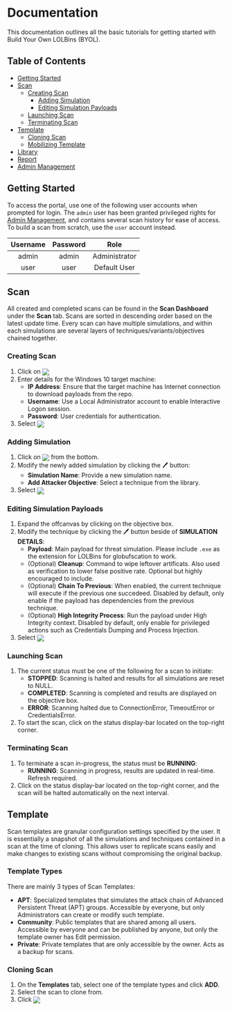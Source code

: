 # Documentation
This documentation outlines all the basic tutorials for getting started with Build Your Own LOLBins (BYOL).

## Table of Contents
- [Getting Started](#Getting-Started)
- [Scan](#Scan)
    - [Creating Scan](#Creating-Scan)
        + [Adding Simulation](#Adding-Simulation)
        + [Editing Simulation Payloads](#Editing-Simulation-Payloads)
    + [Launching Scan](#Launching-Scan)
    + [Terminating Scan](#Terminating-Scan)
- [Template](#Template)
    - [Cloning Scan](#Cloning-Scan)
    - [Mobilizing Template](#Mobilizing-Template)
- [Library](#Library)
- [Report](#Report)
- [Admin Management](#Admin-Management)

## Getting Started
To access the portal, use one of the following user accounts when prompted for login. The `admin` user has been granted privileged rights for [Admin Management](#Admin%20Management), and contains several scan history for ease of access. To build a scan from scratch, use the `user` account instead.

| Username | Password | Role          |
|:--------:|:--------:|:-------------:|
| admin    | admin    | Administrator |
| user     | user     | Default User  |

## Scan
All created and completed scans can be found in the **Scan Dashboard** under the **Scan** tab. Scans are sorted in descending order based on the latest update time. Every scan can have multiple simulations, and within each simulations are several layers of techniques/variants/objectives chained together.

### Creating Scan
1. Click on <img style="vertical-align: middle;" src="https://img.shields.io/badge/-%2B%20%20Create%20Scan-%2371c6dd">
2. Enter details for the Windows 10 target machine:
    * **IP Address**: Ensure that the target machine has Internet connection to download payloads from the repo.
    * **Username**: Use a Local Administrator account to enable Interactive Logon session. 
    * **Password**: User credentials for authentication.
3. Select <img style="vertical-align: middle;" src="https://img.shields.io/badge/-%20Create%20Scan-%2371c6dd">

### Adding Simulation
1. Click on <img style="vertical-align: middle;" src="https://img.shields.io/badge/-%20Add%20Simulation-%23696d97"> from the bottom.
2. Modify the newly added simulation by clicking the 🖊 button:
    * **Simulation Name**: Provide a new simulation name.
    * **Add Attacker Objective**: Select a technique from the library.
3. Select <img style="vertical-align: middle;" src="https://img.shields.io/badge/-%20Update%20Simulation-%2371c6dd">

### Editing Simulation Payloads
1. Expand the offcanvas by clicking on the objective box.
2. Modify the technique by clicking the 🖊 button beside of **SIMULATION DETAILS**:
    * **Payload**: Main payload for threat simulation. Please include `.exe` as the extension for LOLBins for globufscation to work.
    * (Optional) **Cleanup**: Command to wipe leftover artificats. Also used as verification to lower false positive rate. Optional but highly encouraged to include. 
    * (Optional) **Chain To Previous**: When enabled, the current technique will execute if the previous one succedeed. Disabled by default, only enable if the payload has dependencies from the previous technique.
    * (Optional) **High Integrity Process**: Run the payload under High Integrity context. Disabled by default, only enable for privileged actions such as Credentials Dumping and Process Injection.
3. Select <img style="vertical-align: middle;" src="https://img.shields.io/badge/-%20Update%20Details-%2371c6dd">

### Launching Scan
1. The current status must be one of the following for a scan to initiate:
    * **STOPPED**: Scanning is halted and results for all simulations are reset to NULL.
    * **COMPLETED**: Scanning is completed and results are displayed on the objective box.
    * **ERROR**: Scanning halted due to ConnectionError, TimeoutError or CredentialsError.
2. To start the scan, click on the status display-bar located on the top-right corner.

### Terminating Scan
1. To terminate a scan in-progress, the status must be **RUNNING**:
    * **RUNNING**: Scanning in progress, results are updated in real-time. Refresh required.
2. Click on the status display-bar located on the top-right corner, and the scan will be halted automatically on the next interval.

## Template
Scan templates are granular configuration settings specified by the user. It is essentially a snapshot of all the simulations and techniques contained in a scan at the time of cloning. This allows user to replicate scans easily and make changes to existing scans without compromising the original backup.

### Template Types
There are mainly 3 types of Scan Templates:
* **APT**: Specialized templates that simulates the attack chain of Advanced Persistent Threat (APT) groups. Accessible by everyone, but only Administrators can create or modify such template.
* **Community**: Public templates that are shared among all users. Accessible by everyone and can be published by anyone, but only the template owner has Edit permission.
* **Private**: Private templates that are only accessible by the owner. Acts as a backup for scans.

### Cloning Scan
1. On the **Templates** tab, select one of the template types and click **ADD**.
2. Select the scan to clone from.
3. Click <img style="vertical-align: middle;" src="https://img.shields.io/badge/-%20Create%20Template-%2371c6dd">